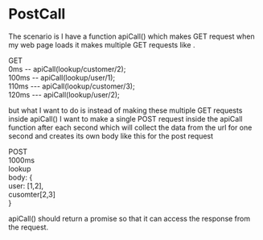 # PostCall
The scenario is 
I have a function apiCall() which makes GET request when my web page loads it makes multiple GET requests like . 

GET   
0ms -- apiCall(lookup/customer/2);   
100ms -- apiCall(lookup/user/1);   
110ms --- apiCall(lookup/customer/3);   
120ms --- apiCall(lookup/user/2);     

but what I want to do is instead of making these multiple GET requests inside apiCall() I want to make a single POST request inside the apiCall function after each second which will collect the data from the url for one second and creates its own body like this for the post request

POST    
1000ms   
lookup    
body: {    
    user: [1,2],    
    cusomter[2,3]     
}      

apiCall() should return a promise so that it can access the response from the request.
